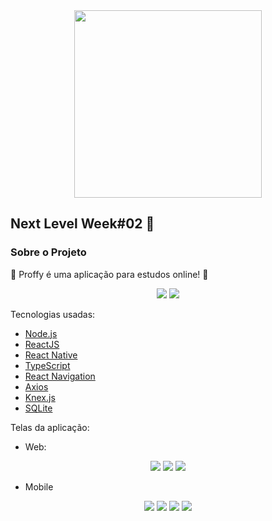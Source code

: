 <div align="center">
    <img src="./images/NLW.jpg" width="300px"/>
</div>

## Next Level Week#02 🚀️

### Sobre o Projeto

📖️ Proffy é uma aplicação para estudos online! 📖️

<div align="center">
    <img src="./images/Capa-Web.png"/>
    <img src="./images/Capa-Mobile.png"/>
</div>

Tecnologias usadas:

-   [Node.js](https://nodejs.org/)
-   [ReactJS](https://reactjs.org/)
-   [React Native](https://facebook.github.io/react-native/)
-   [TypeScript](https://github.com/microsoft/TypeScript)
-   [React Navigation](https://reactnavigation.org/)
-   [Axios](https://github.com/axios/axios)
-   [Knex.js](http://knexjs.org/)
-   [SQLite](https://www.sqlite.org/index.html)

Telas da aplicação:

-  Web:

<div align="center">
    <img src="./images/Web-Home.png"/>
    <img src="./images/Web-Formulário.png"/>
    <img src="./images/Web-Listagem.png"/>
</div>

- Mobile

<div align="center">
    <img src="./images/Mobile-Home.png"/>
    <img src="./images/Mobile-Aulas.png"/>
    <img src="./images/Mobile-Estudar.png"/>
    <img src="./images/Mobile-Favoritos.png"/>
</div>


